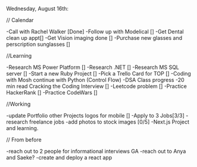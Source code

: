 Wednesday, August 16th:

// Calendar


-Call with Rachel Walker [Done]
-Follow up with Modelical []
    -Get Dental clean up appt[]
    -Get Vision imaging done []
    -Purchase new glasses and perscription sunglasses []

//Learning

-Research MS Power Platform []
-Research .NET []
-Research MS SQL server []
-Start a new Ruby Project []
-Pick a Trello Card for TOP []
-Coding with Mosh continue with Python (Control Flow)
-DSA Class progress
-20 min read Cracking the Coding Interview []
-Leetcode problem []
-Practice HackerRank []
-Practice CodeWars []

//Working

-update Portfolio other Projects logos for mobile []
-Apply to 3 Jobs[3/3]
-research freelance jobs
-add photos to stock images [0/5]
-Next.js Project and learning.

// From before

-reach out to 2 people for informational interviews GA
-reach out to Anya and Saeke?
-create and deploy a react app
